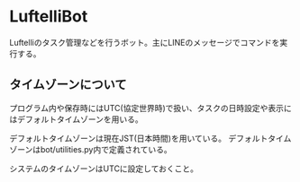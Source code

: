 # LuftelliBot

Luftelliのタスク管理などを行うボット。主にLINEのメッセージでコマンドを実行する。

## タイムゾーンについて

プログラム内や保存時にはUTC(協定世界時)で扱い、タスクの日時設定や表示にはデフォルトタイムゾーンを用いる。

デフォルトタイムゾーンは現在JST(日本時間)を用いている。
デフォルトタイムゾーンはbot/utilities.py内で定義されている。

システムのタイムゾーンはUTCに設定しておくこと。
